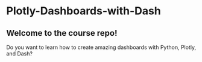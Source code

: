 # Plotly-Dashboards-with-Dash
## Welcome to the course repo!
Do you want to learn how to create amazing dashboards with Python, Plotly, and
Dash?

